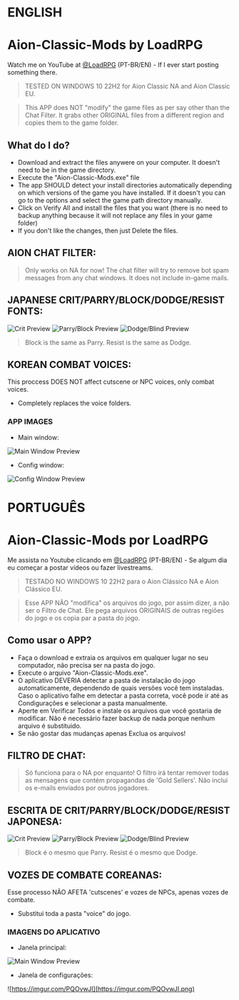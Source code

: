 # ENGLISH

# Aion-Classic-Mods by LoadRPG
Watch me on YouTube at [@LoadRPG](https://youtube.com/@LoadRPG) (PT-BR/EN) - If I ever start posting something there.

> TESTED ON WINDOWS 10 22H2 for Aion Classic NA and Aion Classic EU.

> This APP does NOT "modify" the game files as per say other than the Chat Filter. It grabs other ORIGINAL files from a different region and copies them to the game folder.

## What do I do?
- Download and extract the files anywere on your computer. It doesn't need to be in the game directory.
- Execute the "Aion-Classic-Mods.exe" file
- The app SHOULD detect your install directories automatically depending on which versions of the game you have installed. If it doesn't you can go to the options and select the game path directory manually.
- Click on Verify All and install the files that you want (there is no need to backup anything because it will not replace any files in your game folder)
- If you don't like the changes, then just Delete the files.

## AION CHAT FILTER:
> Only works on NA for now!
The chat filter will try to remove bot spam messages from any chat windows. It does not include in-game mails.

## JAPANESE CRIT/PARRY/BLOCK/DODGE/RESIST FONTS:
![Crit Preview](https://i.imgur.com/QYhucVk.png)
![Parry/Block Preview](https://i.imgur.com/geFLNsI.png)
![Dodge/Blind Preview](https://i.imgur.com/HQc4W7p.png)

> Block is the same as Parry.
> Resist is the same as Dodge.

## KOREAN COMBAT VOICES:
This proccess DOES NOT affect cutscene or NPC voices, only combat voices.
- Completely replaces the voice folders.

### APP IMAGES
- Main window: 

![Main Window Preview](https://imgur.com/P5mV0Mi.png)
- Config window: 

![Config Window Preview](https://imgur.com/QmNbLF0.png)



# PORTUGUÊS
# Aion-Classic-Mods por LoadRPG
Me assista no Youtube clicando em [@LoadRPG](https://youtube.com/@LoadRPG) (PT-BR/EN) - Se algum dia eu começar a postar vídeos ou fazer livestreams.

> TESTADO NO WINDOWS 10 22H2 para o Aion Clássico NA e Aion Clássico EU.

> Esse APP NÃO "modifica" os arquivos do jogo, por assim dizer, a não ser o Filtro de Chat. Ele pega arquivos ORIGINAIS de outras regiões do jogo e os copia par a pasta do jogo.

## Como usar o APP?
- Faça o download e extraia os arquivos em qualquer lugar no seu computador, não precisa ser na pasta do jogo.
- Execute o arquivo "Aion-Classic-Mods.exe".
- O aplicativo DEVERIA detectar a pasta de instalação do jogo automaticamente, dependendo de quais versões você tem instaladas. Caso o aplicativo falhe em detectar a pasta correta, você pode ir até as Condigurações e selecionar a pasta manualmente.
- Aperte em Verificar Todos e instale os arquivos que você gostaria de modificar. Não é necessário fazer backup de nada porque nenhum arquivo é substituido.
- Se não gostar das mudanças apenas Exclua os arquivos!

## FILTRO DE CHAT:
> Só funciona para o NA por enquanto!
O filtro irá tentar remover todas as mensagens que contém propagandas de 'Gold Sellers'. Não inclui os e-mails enviados por outros jogadores.

## ESCRITA DE CRIT/PARRY/BLOCK/DODGE/RESIST JAPONESA:
![Crit Preview](https://i.imgur.com/QYhucVk.png)
![Parry/Block Preview](https://i.imgur.com/geFLNsI.png)
![Dodge/Blind Preview](https://i.imgur.com/HQc4W7p.png)

> Block é o mesmo que Parry.
> Resist é o mesmo que Dodge.

## VOZES DE COMBATE COREANAS:
Esse processo NÃO AFETA 'cutscenes' e vozes de NPCs, apenas vozes de combate.
- Substitui toda a pasta "voice" do jogo.

### IMAGENS DO APLICATIVO
- Janela principal: 

![Main Window Preview](https://imgur.com/hRiK8pM.png)
- Janela de configurações: 

![https://imgur.com/PQOvwJI](https://imgur.com/PQOvwJI.png)
